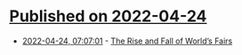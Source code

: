 # [Published on 2022-04-24](index.md)

* [2022-04-24, 07:07:01](https://news.ycombinator.com/item?id=31141886) - [The Rise and Fall of World’s Fairs](https://www.smithsonianmag.com/history/the-rise-and-fall-of-worlds-fairs-180979946/)
